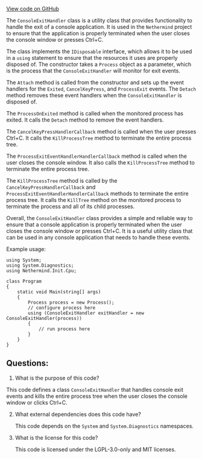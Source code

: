 [View code on GitHub](https://github.com/nethermindeth/nethermind/Nethermind.Init/Cpu/ConsoleExitHandler.cs)

The `ConsoleExitHandler` class is a utility class that provides functionality to handle the exit of a console application. It is used in the `Nethermind` project to ensure that the application is properly terminated when the user closes the console window or presses Ctrl+C.

The class implements the `IDisposable` interface, which allows it to be used in a `using` statement to ensure that the resources it uses are properly disposed of. The constructor takes a `Process` object as a parameter, which is the process that the `ConsoleExitHandler` will monitor for exit events.

The `Attach` method is called from the constructor and sets up the event handlers for the `Exited`, `CancelKeyPress`, and `ProcessExit` events. The `Detach` method removes these event handlers when the `ConsoleExitHandler` is disposed of.

The `ProcessOnExited` method is called when the monitored process has exited. It calls the `Detach` method to remove the event handlers.

The `CancelKeyPressHandlerCallback` method is called when the user presses Ctrl+C. It calls the `KillProcessTree` method to terminate the entire process tree.

The `ProcessExitEventHandlerHandlerCallback` method is called when the user closes the console window. It also calls the `KillProcessTree` method to terminate the entire process tree.

The `KillProcessTree` method is called by the `CancelKeyPressHandlerCallback` and `ProcessExitEventHandlerHandlerCallback` methods to terminate the entire process tree. It calls the `KillTree` method on the monitored process to terminate the process and all of its child processes.

Overall, the `ConsoleExitHandler` class provides a simple and reliable way to ensure that a console application is properly terminated when the user closes the console window or presses Ctrl+C. It is a useful utility class that can be used in any console application that needs to handle these events. 

Example usage:

```
using System;
using System.Diagnostics;
using Nethermind.Init.Cpu;

class Program
{
    static void Main(string[] args)
    {
        Process process = new Process();
        // configure process here
        using (ConsoleExitHandler exitHandler = new ConsoleExitHandler(process))
        {
            // run process here
        }
    }
}
```
## Questions: 
 1. What is the purpose of this code?
   
   This code defines a class `ConsoleExitHandler` that handles console exit events and kills the entire process tree when the user closes the console window or clicks Ctrl+C.

2. What external dependencies does this code have?
   
   This code depends on the `System` and `System.Diagnostics` namespaces.

3. What is the license for this code?
   
   This code is licensed under the LGPL-3.0-only and MIT licenses.
